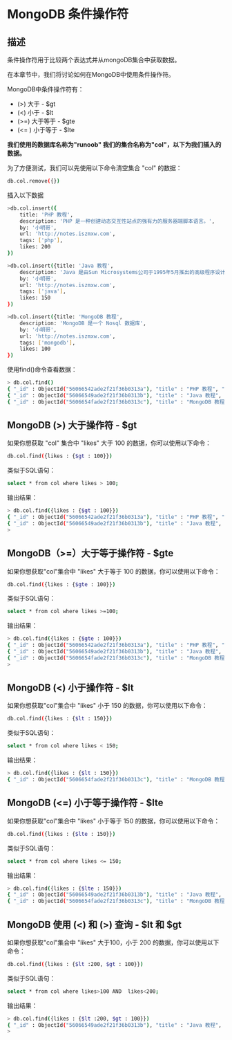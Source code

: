 # MongoDB 条件操作符



## 描述

条件操作符用于比较两个表达式并从mongoDB集合中获取数据。

在本章节中，我们将讨论如何在MongoDB中使用条件操作符。

MongoDB中条件操作符有：

- (>) 大于 - $gt
- (<) 小于 - $lt
- (>=) 大于等于 - $gte
- (<= ) 小于等于 - $lte

**我们使用的数据库名称为"runoob" 我们的集合名称为"col"，以下为我们插入的数据。**

为了方便测试，我们可以先使用以下命令清空集合 "col" 的数据：

```sh
db.col.remove({})
```

插入以下数据

```sh
>db.col.insert({
    title: 'PHP 教程', 
    description: 'PHP 是一种创建动态交互性站点的强有力的服务器端脚本语言。',
    by: '小明哥',
    url: 'http://notes.iszmxw.com',
    tags: ['php'],
    likes: 200
})
```



```sh
>db.col.insert({title: 'Java 教程', 
    description: 'Java 是由Sun Microsystems公司于1995年5月推出的高级程序设计语言。',
    by: '小明哥',
    url: 'http://notes.iszmxw.com',
    tags: ['java'],
    likes: 150
})
```



```sh
>db.col.insert({title: 'MongoDB 教程', 
    description: 'MongoDB 是一个 Nosql 数据库',
    by: '小明哥',
    url: 'http://notes.iszmxw.com',
    tags: ['mongodb'],
    likes: 100
})
```

使用find()命令查看数据：

```sh
> db.col.find()
{ "_id" : ObjectId("56066542ade2f21f36b0313a"), "title" : "PHP 教程", "description" : "PHP 是一种创建动态交互性站点的强有力的服务器端脚本语言。", "by" : "小明哥", "url" : "http://notes.iszmxw.com", "tags" : [ "php" ], "likes" : 200 }
{ "_id" : ObjectId("56066549ade2f21f36b0313b"), "title" : "Java 教程", "description" : "Java 是由Sun Microsystems公司于1995年5月推出的高级程序设计语言。", "by" : "小明哥", "url" : "http://notes.iszmxw.com", "tags" : [ "java" ], "likes" : 150 }
{ "_id" : ObjectId("5606654fade2f21f36b0313c"), "title" : "MongoDB 教程", "description" : "MongoDB 是一个 Nosql 数据库", "by" : "小明哥", "url" : "http://notes.iszmxw.com", "tags" : [ "mongodb" ], "likes" : 100 }
```



## MongoDB (>) 大于操作符 - $gt

如果你想获取 "col" 集合中 "likes" 大于 100 的数据，你可以使用以下命令：

```sh
db.col.find({likes : {$gt : 100}})
```

类似于SQL语句：

```sh
select * from col where likes > 100;
```

输出结果：

```sh
> db.col.find({likes : {$gt : 100}})
{ "_id" : ObjectId("56066542ade2f21f36b0313a"), "title" : "PHP 教程", "description" : "PHP 是一种创建动态交互性站点的强有力的服务器端脚本语言。", "by" : "小明哥", "url" : "http://notes.iszmxw.com", "tags" : [ "php" ], "likes" : 200 }
{ "_id" : ObjectId("56066549ade2f21f36b0313b"), "title" : "Java 教程", "description" : "Java 是由Sun Microsystems公司于1995年5月推出的高级程序设计语言。", "by" : "小明哥", "url" : "http://notes.iszmxw.com", "tags" : [ "java" ], "likes" : 150 }
> 
```



## MongoDB（>=）大于等于操作符 - $gte

如果你想获取"col"集合中 "likes" 大于等于 100 的数据，你可以使用以下命令：

```sh
db.col.find({likes : {$gte : 100}})
```

类似于SQL语句：

```sh
select * from col where likes >=100;
```

输出结果：



```sh
> db.col.find({likes : {$gte : 100}})
{ "_id" : ObjectId("56066542ade2f21f36b0313a"), "title" : "PHP 教程", "description" : "PHP 是一种创建动态交互性站点的强有力的服务器端脚本语言。", "by" : "小明哥", "url" : "http://notes.iszmxw.com", "tags" : [ "php" ], "likes" : 200 }
{ "_id" : ObjectId("56066549ade2f21f36b0313b"), "title" : "Java 教程", "description" : "Java 是由Sun Microsystems公司于1995年5月推出的高级程序设计语言。", "by" : "小明哥", "url" : "http://notes.iszmxw.com", "tags" : [ "java" ], "likes" : 150 }
{ "_id" : ObjectId("5606654fade2f21f36b0313c"), "title" : "MongoDB 教程", "description" : "MongoDB 是一个 Nosql 数据库", "by" : "小明哥", "url" : "http://notes.iszmxw.com", "tags" : [ "mongodb" ], "likes" : 100 }
> 
```



## MongoDB (<) 小于操作符 - $lt

如果你想获取"col"集合中 "likes" 小于 150 的数据，你可以使用以下命令：

```sh
db.col.find({likes : {$lt : 150}})
```

类似于SQL语句：

```sh
select * from col where likes < 150;
```

输出结果：



```sh
> db.col.find({likes : {$lt : 150}})
{ "_id" : ObjectId("5606654fade2f21f36b0313c"), "title" : "MongoDB 教程", "description" : "MongoDB 是一个 Nosql 数据库", "by" : "小明哥", "url" : "http://notes.iszmxw.com", "tags" : [ "mongodb" ], "likes" : 100 }
```



## MongoDB (<=) 小于等于操作符 - $lte

如果你想获取"col"集合中 "likes" 小于等于 150 的数据，你可以使用以下命令：

```sh
db.col.find({likes : {$lte : 150}})
```

类似于SQL语句：

```sh
select * from col where likes <= 150;
```

输出结果：

```sh
> db.col.find({likes : {$lte : 150}})
{ "_id" : ObjectId("56066549ade2f21f36b0313b"), "title" : "Java 教程", "description" : "Java 是由Sun Microsystems公司于1995年5月推出的高级程序设计语言。", "by" : "小明哥", "url" : "http://notes.iszmxw.com", "tags" : [ "java" ], "likes" : 150 }
{ "_id" : ObjectId("5606654fade2f21f36b0313c"), "title" : "MongoDB 教程", "description" : "MongoDB 是一个 Nosql 数据库", "by" : "小明哥", "url" : "http://notes.iszmxw.com", "tags" : [ "mongodb" ], "likes" : 100 }
```



## MongoDB 使用 (<) 和 (>) 查询 - $lt 和 $gt

如果你想获取"col"集合中 "likes" 大于100，小于 200 的数据，你可以使用以下命令：

```sh
db.col.find({likes : {$lt :200, $gt : 100}})
```

类似于SQL语句：

```sh
select * from col where likes>100 AND  likes<200;
```

输出结果：

```sh
> db.col.find({likes : {$lt :200, $gt : 100}})
{ "_id" : ObjectId("56066549ade2f21f36b0313b"), "title" : "Java 教程", "description" : "Java 是由Sun Microsystems公司于1995年5月推出的高级程序设计语言。", "by" : "小明哥", "url" : "http://notes.iszmxw.com", "tags" : [ "java" ], "likes" : 150 }
> 
```